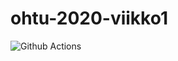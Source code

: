 # ohtu-2020-viikko1

![Github Actions](https://github.com/gustafla/ohtu-2020-viikko1/workflows/Java%20CI%20with%20Gradle/badge.svg)
